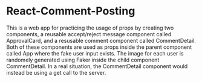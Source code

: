# React-Comment-Posting

This is a web app for practicing the usage of props by creating two components, a reusable accept/reject message component called ApprovalCard, and a resusable comment component called CommentDetail. Both of these components are used as props inside the parent component called App where the fake user input exists. The image for each user is randomely generated using Faker inside the child component CommentDetail. In a real situation, the CommentDetail component would instead be using a get call to the server.
